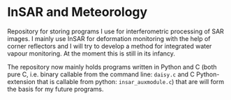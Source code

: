 # InSAR and Meteorology

Repository for storing programs I use for interferometric processing of SAR
images. I mainly use InSAR for deformation monitoring with the help of
corner reflectors and I will try to develop a method for integrated water
vapour monitoring. At the moment this is still in its infancy.

The repository now mainly holds programs written in Python and C (both pure
C, i.e. binary callable from the command line: `daisy.c` and C Python-extension
that is callable from python: `insar_auxmodule.c`) that are will form the basis
for my future programs.
